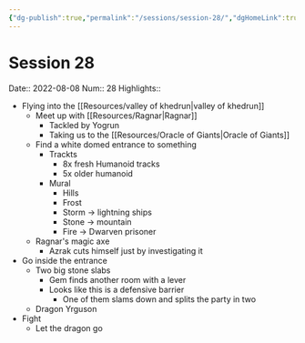 ```yaml
---
{"dg-publish":true,"permalink":"/sessions/session-28/","dgHomeLink":true,"dgPassFrontmatter":false}
---
```


# Session 28
Date:: 2022-08-08
Num:: 28
Highlights::

- Flying into the [[Resources/valley of khedrun|valley of khedrun]]
	- Meet up with [[Resources/Ragnar|Ragnar]]
		- Tackled by Yogrun
		- Taking us to the [[Resources/Oracle of Giants|Oracle of Giants]]
	- Find a white domed entrance to something
		- Trackts
			- 8x fresh Humanoid tracks 
			- 5x older humanoid 
		- Mural
			- Hills
			- Frost
			- Storm -> lightning ships
			- Stone -> mountain
			- Fire -> Dwarven prisoner
	- Ragnar's magic axe
		- Azrak cuts himself just by investigating it
- Go inside the entrance
	- Two big stone slabs
		- Gem finds another room with a lever
		- Looks like this is a defensive barrier
			- One of them slams down and splits the party in two
	- Dragon Yrguson
- Fight
	- Let the dragon go